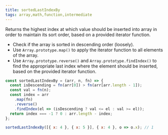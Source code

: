 ```yaml
---
title: sortedLastIndexBy
tags: array,math,function,intermediate
---
```


Returns the highest index at which value should be inserted into array in order to maintain its sort order, based on a provided iterator function.

- Check if the array is sorted in descending order (loosely).
- Use `Array.prototype.map()` to apply the iterator function to all elements of the array.
- Use `Array.prototype.reverse()` and `Array.prototype.findIndex()` to find the appropriate last index where the element should be inserted, based on the provided iterator function.

```js
const sortedLastIndexBy = (arr, n, fn) => {
  const isDescending = fn(arr[0]) > fn(arr[arr.length - 1]);
  const val = fn(n);
  const index = arr
    .map(fn)
    .reverse()
    .findIndex(el => (isDescending ? val <= el : val >= el));
  return index === -1 ? 0 : arr.length - index;
};
```

```js
sortedLastIndexBy([{ x: 4 }, { x: 5 }], { x: 4 }, o => o.x); // 1
```
